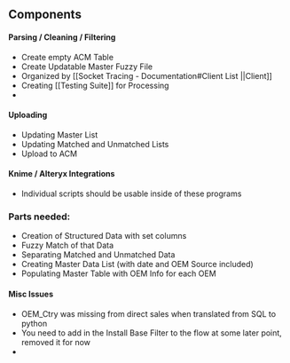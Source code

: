 
## Components

#### Parsing / Cleaning / Filtering
- Create empty ACM Table
- Create Updatable Master Fuzzy File
- Organized by [[Socket Tracing - Documentation#Client List ||Client]]
- Creating [[Testing Suite]] for Processing
- 
#### Uploading
- Updating Master List
- Updating Matched and Unmatched Lists
- Upload to ACM

#### Knime / Alteryx Integrations
- Individual scripts should be usable inside of these programs

### Parts needed:

- Creation of Structured Data with set columns
- Fuzzy Match of that Data
- Separating Matched and Unmatched Data
- Creating Master Data List (with date and OEM Source included)
- Populating Master Table with OEM Info for each OEM

#### Misc Issues
- OEM_Ctry was missing from direct sales when translated from SQL to python
- You need to add in the Install Base Filter to the flow at some later point, removed it for now
- 

